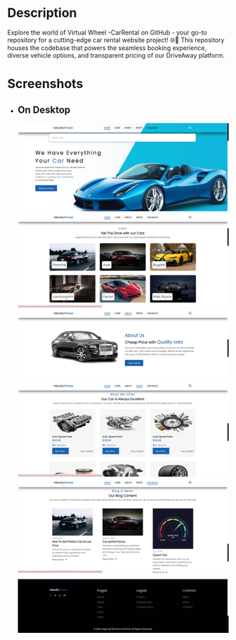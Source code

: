 <h1>Description </h1>
<p>Explore the world of Virtual Wheel -CarRental on GitHub - your go-to repository for a cutting-edge car rental website project! 🌐🚀 This repository houses the codebase that powers the seamless booking experience, diverse vehicle options, and transparent pricing of our DriveAway platform.</p>
<h1>Screenshots</h1>
<ul>
  <li>
    <h2>On Desktop </h2>
    <img src="Preview2/pre1.png">
    <img src="Preview2/pre2.png">
    <img src="Preview2/pre3.png">
    <img src="Preview2/pre4.png">
    <img src="Preview2/pre5.png">
    <img src="Preview2/pre6.png">
 
  </li>

</ul>
